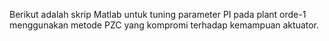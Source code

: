 Berikut adalah skrip Matlab untuk tuning parameter PI pada plant orde-1 menggunakan metode PZC yang kompromi terhadap kemampuan aktuator.
